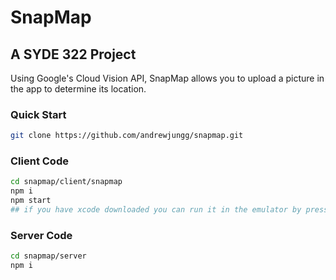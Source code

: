 # SnapMap
## A SYDE 322 Project

Using Google's Cloud Vision API, SnapMap allows you to upload a picture in the app to determine its location.

### Quick Start
```bash
git clone https://github.com/andrewjungg/snapmap.git
```

### Client Code
```bash
cd snapmap/client/snapmap
npm i
npm start
## if you have xcode downloaded you can run it in the emulator by pressing i
```

### Server Code
```bash
cd snapmap/server
npm i
```

